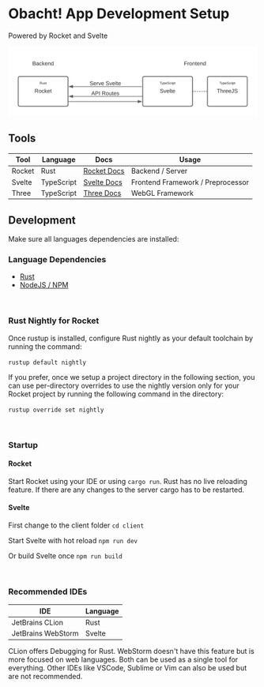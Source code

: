 # Obacht! App Development Setup
Powered by Rocket and Svelte

![Setup Diagram](https://github.com/obacht-tech/app_development/blob/master/doc/setup-diagram.png)

## Tools

|Tool|Language|Docs|Usage|
|---|---|---|---|
|Rocket|Rust|[Rocket Docs](https://rocket.rs/v0.4/guide/)|Backend / Server
|Svelte|TypeScript|[Svelte Docs](https://svelte.dev/docs)|Frontend Framework / Preprocessor
|Three|TypeScript|[Three Docs](https://threejs.org/docs/index.html#manual/en/introduction/Creating-a-scene)|WebGL Framework

## Development

Make sure all languages dependencies are installed:

### Language Dependencies

- [Rust](https://rustup.rs/)
- [NodeJS / NPM](https://nodejs.org/en/)

<br/>

### Rust Nightly for Rocket

Once rustup is installed, configure Rust nightly as your default toolchain by running the command:

`rustup default nightly`

If you prefer, once we setup a project directory in the following section, you can use per-directory overrides to use the nightly version only for your Rocket project by running the following command in the directory:

`rustup override set nightly`

<br/>

### Startup

#### Rocket

Start Rocket using your IDE or using `cargo run`. 
Rust has no live reloading feature. If there are any changes to the server cargo has to be restarted.

#### Svelte

First change to the client folder
`cd client`

Start Svelte with hot reload `npm run dev`

Or build Svelte once `npm run build`

<br/>

### Recommended IDEs

|IDE|Language|
|---|---|
|JetBrains CLion|Rust|
|JetBrains WebStorm|Svelte|

CLion offers Debugging for Rust. WebStorm doesn't have this feature but is more focused on web languages.
Both can be used as a single tool for everything.
Other IDEs like VSCode, Sublime or Vim can also be used but are not recommended. 
